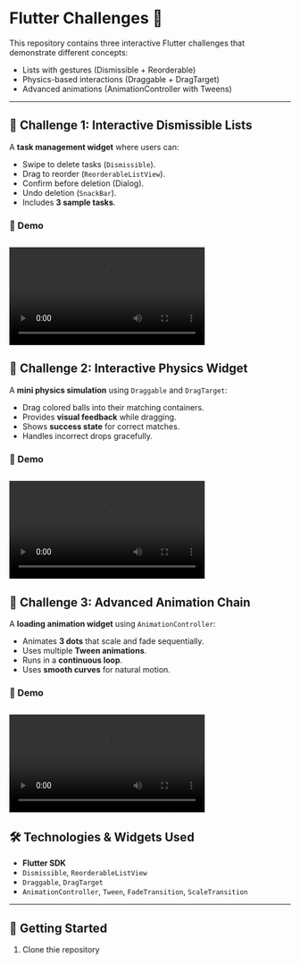 # Flutter Challenges 🚀

This repository contains three interactive Flutter challenges that demonstrate different concepts:  
- Lists with gestures (Dismissible + Reorderable)  
- Physics-based interactions (Draggable + DragTarget)  
- Advanced animations (AnimationController with Tweens)  

---

## 📌 Challenge 1: Interactive Dismissible Lists

A **task management widget** where users can:
- Swipe to delete tasks (`Dismissible`).
- Drag to reorder (`ReorderableListView`).
- Confirm before deletion (Dialog).
- Undo deletion (`SnackBar`).
- Includes **3 sample tasks**.

### 🎥 Demo
<video src="https://github.com/user-attachments/assets/81eb71b3-4fc7-4a0e-99aa-c3b59443ed6f" width="350" controls></video>
---

## 📌 Challenge 2: Interactive Physics Widget

A **mini physics simulation** using `Draggable` and `DragTarget`:
- Drag colored balls into their matching containers.
- Provides **visual feedback** while dragging.
- Shows **success state** for correct matches.
- Handles incorrect drops gracefully.

### 🎥 Demo
<video src="https://github.com/user-attachments/assets/9da3a796-8026-4f1c-a06b-8847882fbd31" width="350" controls></video>
---


## 📌 Challenge 3: Advanced Animation Chain

A **loading animation widget** using `AnimationController`:
- Animates **3 dots** that scale and fade sequentially.
- Uses multiple **Tween animations**.
- Runs in a **continuous loop**.
- Uses **smooth curves** for natural motion.

### 🎥 Demo
<video src="https://github.com/user-attachments/assets/03f05930-5d09-4867-affc-22374dfa9e03" width="350" controls></video>
---

## 🛠️ Technologies & Widgets Used
- **Flutter SDK**
- `Dismissible`, `ReorderableListView`
- `Draggable`, `DragTarget`
- `AnimationController`, `Tween`, `FadeTransition`, `ScaleTransition`

---

## 🚀 Getting Started
1. Clone thie repository
 
